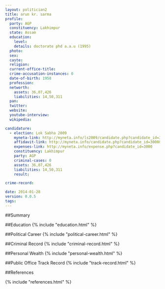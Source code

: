 ```yaml
---
layout: politician2
title: arun kr. sarma
profile: 
  party: AGP
  constituency: Lakhimpur
  state: Assam
  education: 
    level: 
    details: doctorate phd a.a.u (1995)
  photo: 
  sex: 
  caste: 
  religion: 
  current-office-title: 
  crime-accusation-instances: 0
  date-of-birth: 1958
  profession: 
  networth: 
    assets: 36,07,426
    liabilities: 14,50,311
  pan: 
  twitter: 
  website: 
  youtube-interview: 
  wikipedia: 

candidature: 
  - election: Lok Sabha 2009
    myneta-link: http://myneta.info/ls2009/candidate.php?candidate_id=3000
    affidavit-link: http://myneta.info/candidate.php?candidate_id=3000&scan=original
    expenses-link: http://myneta.info/expense.php?candidate_id=3000
    constituency: Lakhimpur 
    party: AGP
    criminal-cases: 0
    assets: 36,07,426
    liabilities: 14,50,311
    result:  

crime-record: 

date: 2014-01-28
version: 0.0.5
tags: 
---
```

##Summary


##Education
{% include "education.html" %}


##Political Career
{% include "political-career.html" %}


##Criminal Record
{% include "criminal-record.html" %}


##Personal Wealth
{% include "personal-wealth.html" %}


##Public Office Track Record
{% include "track-record.html" %}


##References


{% include "references.html" %}